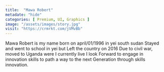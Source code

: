 ```yaml
---
title:  "Mawa Robert"
metadate: "hide"
categories: [ Premium, UI, Graphics ]
image: "/assets/images/story.jpg"
visit: "https://crmrkt.com/jVMvBb"
---
```


Mawa Robert is my name born on april/01/1996 in yei south sudan
Stayed and went to school in yei but Left the country on  2016
Due to civil war, moved to Uganda were I currently live I look
Forward to engage in innovation skills to path a way to the next
Generation through skills innovation. 
